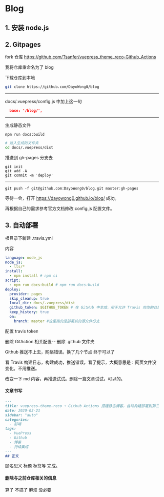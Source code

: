 # Blog

## 1. 安装 node.js

## 2. Gitpages

fork 仓库 https://github.com/Tsanfer/vuepress_theme_reco-Github_Actions

我将仓库重命名为了 blog

下载仓库到本地

```sh
git clone https://github.com/DayoWong0/blog
```

---

docs/.vuepress/config.js 中加上这一句

```json
  base: '/blog/',
```

---

生成静态文件

```shell
npm run docs:build
```

```bash
# 进入生成的文件夹
cd docs/.vuepress/dist
```

推送到 gh-pages 分支去

```shell
git init
git add -A
git commit -m 'deploy'
```

---

```shell
git push -f git@github.com:DayoWong0/blog.git master:gh-pages
```

等待一会，打开 https://dayowong0.github.io/blog/ 成功。

再根据自己的需求参考官方文档修改 config.js 配置文件。

## 3. 自动部署

根目录下新建 .travis.yml

内容

```yaml
language: node_js
node_js:
  - lts/*
install:
  - npm install # npm ci
script:
  - npm run docs:build # npm run docs:build
deploy:
  provider: pages
  skip_cleanup: true
  local_dir: docs/.vuepress/dist
  github_token: $GITHUB_TOKEN # 在 GitHub 中生成，用于允许 Travis 向你的仓库推送代码。在 Travis 的项目设置页面进行配置，设置为 secure variable
  keep_history: true
  on:
    branch: master #这里指的是部署前的源文件分支

```

配置 travis token

删除 GitAction 相关配置-- 删除 .github 文件夹

Github 推送不上去，网络错误。换了几个节点 终于可以了

看 Travis 构建日志，构建成功，推送错误，看了提示，大概意思是：网页文件没变化，不用推送。

改变一下 md 内容，再推送试试。删除一篇文章试试，可以的。



#### 文章书写

```markdown
---
title: vuepress-theme-reco + Github Actions 搭建静态博客，自动构建部署到第三方服务器
date: 2020-03-21
sidebar: "auto"
categories:
  - 前端
tags:
  - VuePress
  - Github
  - 博客
  - 持续集成
---
## 正文
```

顾名思义 标题 标签等 完成。

#### 删除与之前仓库相关的信息

算了 不搞了 麻烦 没必要

